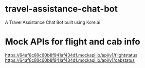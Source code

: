 # travel-assistance-chat-bot
A Travel Assistance Chat Bot built using Kore.ai

# Mock APIs for flight and cab info
https://64af8c80c60b8f941af434d1.mockapi.io/api/v1/flightstatus
https://64af8c80c60b8f941af434d1.mockapi.io/api/v1/cabstatus
